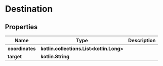 
# Destination

## Properties
Name | Type | Description | Notes
------------ | ------------- | ------------- | -------------
**coordinates** | **kotlin.collections.List&lt;kotlin.Long&gt;** |  |  [optional]
**target** | **kotlin.String** |  |  [optional]



